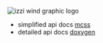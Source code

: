 ![izzi wind graphic logo](/izzi-wind-square-v2.png)
* simplified api docs [mcss](https://bdekoz.github.io/izzi/html/mcss/)
* detailed api docs [doxygen](https://bdekoz.github.io/izzi/html/doxygen/)

